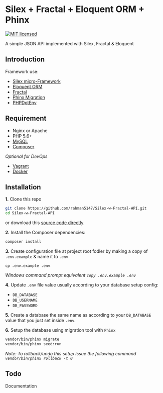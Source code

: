 # Silex + Fractal + Eloquent ORM + Phinx

[![MIT licensed](https://img.shields.io/badge/license-MIT-blue.svg)](https://raw.githubusercontent.com/hyperium/hyper/master/LICENSE)

A simple JSON API implemented with Silex, Fractal & Eloquent
## Introduction
Framework use:

- [Silex micro-Framework](http://silex.sensiolabs.org/)
- [Eloquent ORM](https://github.com/illuminate/database)
- [Fractal](https://github.com/thephpleague/fractal)
- [Phinx Migration](https://github.com/robmorgan/phinx)
- [PHPDotEnv](https://github.com/vlucas/phpdotenv)

## Requirement
- Nginx or Apache
- PHP 5.6+
- [MySQL](https://www.mysql.com/)
- [Composer](https://getcomposer.org/)

*Optional for DevOps*
- [Vagrant](https://www.vagrantup.com/)
- [Docker](https://www.docker.com)

## Installation
**1.** Clone this repo
```bash
git clone https://github.com/rahman5147/Silex-w-Fractal-API.git
cd Silex-w-Fractal-API
```
or download this [source code directly](https://github.com/rahman5147/Silex-w-Fractal-API/archive/master.zip)

**2.** Install the Composer dependencies:
```bash
composer install
```

**3.** Create configuration file at project root fodler by making a copy of `.env.example` & name it to `.env`
```
cp .env.example .env
```
*Windows command prompt equivalent `copy .env.example .env`*

**4.** Update `.env` file value usually according to your database setup config:
- `DB_DATABASE`
- `DB_USERNAME`
- `DB_PASSWORD`

**5.** Create a database the same name as according to your `DB_DATABASE` value that you just set inside `.env`.

**6.** Setup the database using migration tool with `Phinx`
```bash
vendor/bin/phinx migrate
vendor/bin/phinx seed:run
```
*Note: To rollback/undo this setup issue the following command `vendor/bin/phinx rollback -t 0`*

## Todo
Documentation
